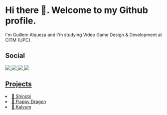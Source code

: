 # Hi there 👋. Welcome to my Github profile.

I'm Guillem Alqueza and I'm studying Video Game Design & Development at CITM (UPC).

## Social

<a href="https://github.com/guillemalqueza">
<img src="https://img.shields.io/badge/Github-black?logo=github&logoColor=white"/>
  
<a href="https://es.linkedin.com/in/guillemalqueza">
<img src="https://img.shields.io/badge/LinkedIn-blue?logo=linkedin&logoColor=white"/>

<a href="https://discordapp.com/users/guillemal">
<img src="https://img.shields.io/badge/Discord-grey?logo=discord&logoColor=white"/>

<a href="https://guillemalqueza.github.io/portfolio/">
<img src="https://img.shields.io/badge/Portfolio-darkblue"/>

## Projects

<li> <a href="https://github.com/Festuk-Games/Shinobi"> 🥷 Shinobi
<li> <a href="https://github.com/Festuk-Games/Flappy-Dragon"> 🐲 Flappy Dragon
<li> <a href="https://github.com/Red-Balloon-Team/Kalyum"> 🎈 Kalyum
